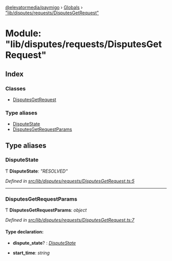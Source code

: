 [@elevatormedia/paymigo](../README.md) › [Globals](../globals.md) › ["lib/disputes/requests/DisputesGetRequest"](_lib_disputes_requests_disputesgetrequest_.md)

# Module: "lib/disputes/requests/DisputesGetRequest"

## Index

### Classes

-   [DisputesGetRequest](../classes/_lib_disputes_requests_disputesgetrequest_.disputesgetrequest.md)

### Type aliases

-   [DisputeState](_lib_disputes_requests_disputesgetrequest_.md#disputestate)
-   [DisputesGetRequestParams](_lib_disputes_requests_disputesgetrequest_.md#disputesgetrequestparams)

## Type aliases

### DisputeState

Ƭ **DisputeState**: _"RESOLVED"_

_Defined in [src/lib/disputes/requests/DisputesGetRequest.ts:5](https://github.com/ELEVATORmedia/paymigo/blob/3f5d74d/src/lib/disputes/requests/DisputesGetRequest.ts#L5)_

---

### DisputesGetRequestParams

Ƭ **DisputesGetRequestParams**: _object_

_Defined in [src/lib/disputes/requests/DisputesGetRequest.ts:7](https://github.com/ELEVATORmedia/paymigo/blob/3f5d74d/src/lib/disputes/requests/DisputesGetRequest.ts#L7)_

#### Type declaration:

-   **dispute_state**? : _[DisputeState](_lib_disputes_requests_disputesgetrequest_.md#disputestate)_

-   **start_time**: _string_
